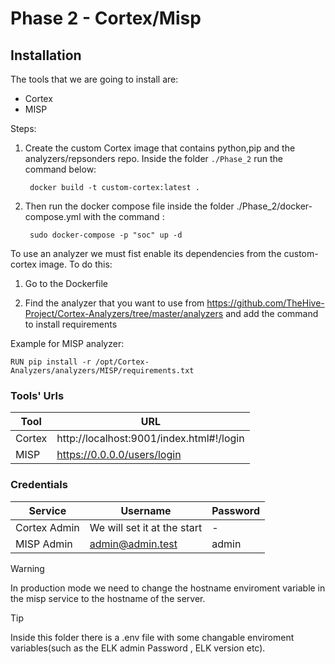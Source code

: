 
# Phase 2 - Cortex/Misp

## Installation

The tools that we are going to install are:

- Cortex
- MISP

Steps:

1) Create the custom Cortex image that contains python,pip and the analyzers/repsonders repo.
   Inside the folder `./Phase_2` run the command below:
    
        docker build -t custom-cortex:latest .
   

2) Then run the docker compose file inside the folder ./Phase_2/docker-compose.yml with the command :

        sudo docker-compose -p "soc" up -d

To use an analyzer we must fist enable its dependencies  from the custom-cortex image.
To do this:

1) Go to the Dockerfile


2) Find the analyzer that you want to use from https://github.com/TheHive-Project/Cortex-Analyzers/tree/master/analyzers and add the command  to install requirements

Example for MISP analyzer:

    RUN pip install -r /opt/Cortex-Analyzers/analyzers/MISP/requirements.txt


### Tools' Urls

| Tool   | URL                                      |
|--------|------------------------------------------|
| Cortex | http://localhost:9001/index.html#!/login |
| MISP   | https://0.0.0.0/users/login              |

### Credentials

| Service      | Username                    | Password |
|--------------|-----------------------------|----------|
| Cortex Admin | We will set it at the start | -        |
| MISP Admin   | admin@admin.test            | admin    |

> [!Warning]
>In production mode we need to change the hostname enviroment variable in the misp service to the hostname of the server.

> [!TIP]
> 
> Inside this folder there is a .env file with some changable enviroment variables(such as the ELK admin Password , ELK version etc).


